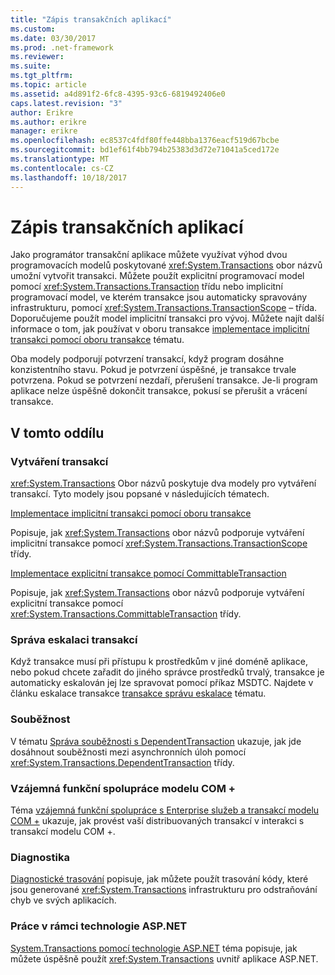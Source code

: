```yaml
---
title: "Zápis transakčních aplikací"
ms.custom: 
ms.date: 03/30/2017
ms.prod: .net-framework
ms.reviewer: 
ms.suite: 
ms.tgt_pltfrm: 
ms.topic: article
ms.assetid: a4d891f2-6fc8-4395-93c6-6819492406e0
caps.latest.revision: "3"
author: Erikre
ms.author: erikre
manager: erikre
ms.openlocfilehash: ec8537c4fdf80ffe448bba1376eacf519d67bcbe
ms.sourcegitcommit: bd1ef61f4bb794b25383d3d72e71041a5ced172e
ms.translationtype: MT
ms.contentlocale: cs-CZ
ms.lasthandoff: 10/18/2017
---
```

# <a name="writing-a-transactional-application"></a>Zápis transakčních aplikací
Jako programátor transakční aplikace můžete využívat výhod dvou programovacích modelů poskytované <xref:System.Transactions> obor názvů umožní vytvořit transakci. Můžete použít explicitní programovací model pomocí <xref:System.Transactions.Transaction> třídu nebo implicitní programovací model, ve kterém transakce jsou automaticky spravovány infrastrukturu, pomocí <xref:System.Transactions.TransactionScope> – třída. Doporučujeme použít model implicitní transakci pro vývoj. Můžete najít další informace o tom, jak používat v oboru transakce [implementace implicitní transakci pomocí oboru transakce](../../../../docs/framework/data/transactions/implementing-an-implicit-transaction-using-transaction-scope.md) tématu.  
  
 Oba modely podporují potvrzení transakcí, když program dosáhne konzistentního stavu. Pokud je potvrzení úspěšné, je transakce trvale potvrzena. Pokud se potvrzení nezdaří, přerušení transakce. Je-li program aplikace nelze úspěšně dokončit transakce, pokusí se přerušit a vrácení transakce.  
  
## <a name="in-this-section"></a>V tomto oddílu  
  
### <a name="creating-a-transaction"></a>Vytváření transakcí  
 <xref:System.Transactions> Obor názvů poskytuje dva modely pro vytváření transakcí. Tyto modely jsou popsané v následujících tématech.  
  
 [Implementace implicitní transakci pomocí oboru transakce](../../../../docs/framework/data/transactions/implementing-an-implicit-transaction-using-transaction-scope.md)  
  
 Popisuje, jak <xref:System.Transactions> obor názvů podporuje vytváření implicitní transakce pomocí <xref:System.Transactions.TransactionScope> třídy.  
  
 [Implementace explicitní transakce pomocí CommittableTransaction](../../../../docs/framework/data/transactions/implementing-an-explicit-transaction-using-committabletransaction.md)  
  
 Popisuje, jak <xref:System.Transactions> obor názvů podporuje vytváření explicitní transakce pomocí <xref:System.Transactions.CommittableTransaction> třídy.  
  
### <a name="escalating-transaction-management"></a>Správa eskalaci transakcí  
 Když transakce musí při přístupu k prostředkům v jiné doméně aplikace, nebo pokud chcete zařadit do jiného správce prostředků trvalý, transakce je automaticky eskalován jej lze spravovat pomocí příkaz MSDTC. Najdete v článku eskalace transakce [transakce správu eskalace](../../../../docs/framework/data/transactions/transaction-management-escalation.md) tématu.  
  
### <a name="concurrency"></a>Souběžnost  
 V tématu [Správa souběžnosti s DependentTransaction](../../../../docs/framework/data/transactions/managing-concurrency-with-dependenttransaction.md) ukazuje, jak jde dosáhnout souběžnosti mezi asynchronních úloh pomocí <xref:System.Transactions.DependentTransaction> třídy.  
  
### <a name="com-interop"></a>Vzájemná funkční spolupráce modelu COM +  
 Téma [vzájemná funkční spolupráce s Enterprise služeb a transakcí modelu COM +](../../../../docs/framework/data/transactions/interoperability-with-enterprise-services-and-com-transactions.md) ukazuje, jak provést vaší distribuovaných transakcí v interakci s transakcí modelu COM +.  
  
### <a name="diagnostics"></a>Diagnostika  
 [Diagnostické trasování](../../../../docs/framework/data/transactions/diagnostic-traces.md) popisuje, jak můžete použít trasování kódy, které jsou generované <xref:System.Transactions> infrastrukturu pro odstraňování chyb ve svých aplikacích.  
  
### <a name="working-within-aspnet"></a>Práce v rámci technologie ASP.NET  
 [System.Transactions pomocí technologie ASP.NET](../../../../docs/framework/data/transactions/using-system-transactions-in-aspnet.md) téma popisuje, jak můžete úspěšně použít <xref:System.Transactions> uvnitř aplikace ASP.NET.
